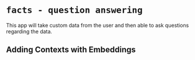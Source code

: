 # `facts - question answering`

This app will take custom data from the user and then able to ask questions regarding the data.

## Adding Contexts with Embeddings
